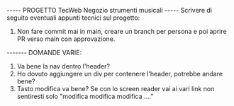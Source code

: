 ----- PROGETTO TecWeb Negozio strumenti musicali -----
Scrivere di seguito eventuali appunti tecnici sul progetto:
1) Non fare commit mai in main, creare un branch per persona e poi aprire PR verso main con approvazione.





------- DOMANDE VARIE:
1) Va bene la nav dentro l'header?
2) Ho dovuto aggiungere un div per contenere l'header, potrebbe andare bene?
3) Tasto modifica va bene? Se con lo screen reader vai ai vari link non sentiresti solo "modifica modifica modifica ...."